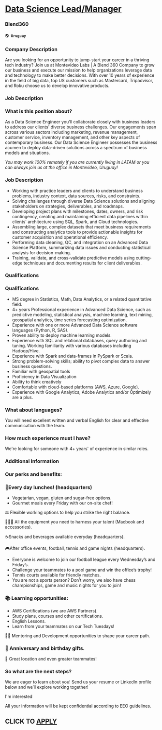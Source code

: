 # [Data Science Lead/Manager](https://www.remotewlb.com/apply/data-science-lead-manager)  
### Blend360  
#### `🌎 Uruguay`  

### Company Description

Are you looking for an opportunity to jump-start your career in a thriving tech industry? Join us at Montevideo Labs | A Blend 360 Company to grow our business and execute our mission to help organizations leverage data and technology to make better decisions. With over 10 years of experience in the field of big data, top US customers such as Mastercard, Tripadvisor, and Roku choose us to develop innovative products.

### Job Description

### What is this position about?

As a Data Science Engineer you'll collaborate closely with business leaders to address our clients' diverse business challenges. Our engagements span across various sectors including marketing, revenue management, customer service, inventory management, and other key aspects of contemporary business. Our Data Science Engineer possesses the business acumen to deploy data-driven solutions across a spectrum of business models and situations.  
  
_You may work 100% remotely if you are currently living in LATAM or you can always join us at the office in Montevideo, Uruguay!_

### Job Description

  * Working with practice leaders and clients to understand business problems, industry context, data sources, risks, and constraints.
  * Solving challenges through diverse Data Science solutions and aligning stakeholders on strategies, deliverables, and roadmaps. 
  * Developing project plans with milestones, dates, owners, and risk contingency, creating and maintaining efficient data pipelines within clients' architecture using SQL, Spark, and Cloud technologies.
  * Assembling large, complex datasets that meet business requirements and constructing analytics tools to provide actionable insights for customer acquisition and operational efficiency.
  * Performing data cleaning, QC, and integration on an Advanced Data Science Platform, summarizing data issues and conducting statistical analysis for decision-making.
  * Training, validate, and cross-validate predictive models using cutting-edge techniques and documenting results for client deliverables.

### Qualifications

### Qualifications

  * MS degree in Statistics, Math, Data Analytics, or a related quantitative field. 
  * 4+ years Professional experience in Advanced Data Science, such as predictive modeling, statistical analysis, machine learning, text mining, geospatial analytics, time series forecasting optimization. 
  * Experience with one or more Advanced Data Science software languages (Python, R, SAS). 
  * Proven ability to deploy machine learning models. 
  * Experience with SQL and relational databases, query authoring and tuning. Working familiarity with various databases including Hadoop/Hive.
  * Experience with Spark and data-frames in PySpark or Scala.
  * Strong problem-solving skills; ability to pivot complex data to answer business questions.
  * Familiar with geospatial tools
  * Proficiency in Data Visualization
  * Ability to think creatively
  * Comfortable with cloud-based platforms (AWS, Azure, Google).
  * Experience with Google Analytics, Adobe Analytics and/or Optimizely are a plus.

### What about languages?

You will need excellent written and verbal English for clear and effective communication with the team.

### How much experience must I have?

We're looking for someone with 4+ years' of experience in similar roles.

### Additional Information

### Our perks and benefits:

### 🍔Every day lunches! (headquarters)

  * Vegetarian, vegan, gluten and sugar-free options. 
  * Gourmet meals every Friday with our on-site chef! 

⚖️ Flexible working options to help you strike the right balance.

👨🏽‍💻 All the equipment you need to harness your talent (Macbook and accessories).

☕Snacks and beverages available everyday (headquarters).

🎮After office events, football, tennis and game nights (headquarters).

  * Everyone is welcome to join our football league every Wednesday’s and Friday’s. 
  * Challenge your teammates to a pool game and win the office’s trophy! 
  * Tennis courts available for friendly matches. 
  * You are not a sports person? Don’t worry, we also have chess championships, game and music nights for you to join! 

### 📚 Learning opportunities:

  * AWS Certifications (we are AWS Partners). 
  * Study plans, courses and other certifications. 
  * English Lessons. 
  * Learn from your teammates on our Tech Tuesdays! 

👩‍🏫 Mentoring and Development opportunities to shape your career path.

### 🎁 Anniversary and birthday gifts.

🏡 Great location and even greater teammates!

### So what are the next steps?

We are eager to learn about you! Send us your resume or LinkedIn profile below and we’ll explore working together!

I'm interested

All your information will be kept confidential according to EEO guidelines.

  
## CLICK TO [APPLY](https://www.remotewlb.com/apply/data-science-lead-manager)


